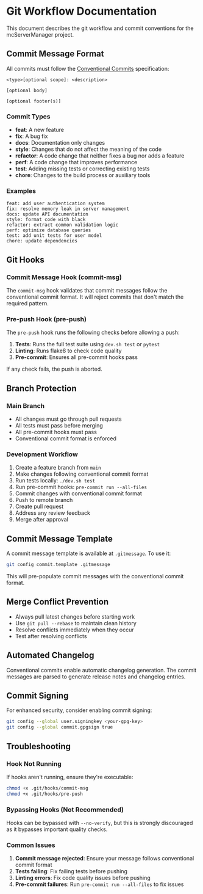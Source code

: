 # Git Workflow Documentation

This document describes the git workflow and commit conventions for the
mcServerManager project.

## Commit Message Format

All commits must follow the
[Conventional Commits](https://www.conventionalcommits.org/) specification:

```text
<type>[optional scope]: <description>

[optional body]

[optional footer(s)]
```

### Commit Types

- **feat**: A new feature
- **fix**: A bug fix
- **docs**: Documentation only changes
- **style**: Changes that do not affect the meaning of the code
- **refactor**: A code change that neither fixes a bug nor adds a feature
- **perf**: A code change that improves performance
- **test**: Adding missing tests or correcting existing tests
- **chore**: Changes to the build process or auxiliary tools

### Examples

```text
feat: add user authentication system
fix: resolve memory leak in server management
docs: update API documentation
style: format code with black
refactor: extract common validation logic
perf: optimize database queries
test: add unit tests for user model
chore: update dependencies
```

## Git Hooks

### Commit Message Hook (commit-msg)

The `commit-msg` hook validates that commit messages follow the conventional
commit format. It will reject commits that don't match the required pattern.

### Pre-push Hook (pre-push)

The `pre-push` hook runs the following checks before allowing a push:

1. **Tests**: Runs the full test suite using `dev.sh test` or `pytest`
2. **Linting**: Runs flake8 to check code quality
3. **Pre-commit**: Ensures all pre-commit hooks pass

If any check fails, the push is aborted.

## Branch Protection

### Main Branch

- All changes must go through pull requests
- All tests must pass before merging
- All pre-commit hooks must pass
- Conventional commit format is enforced

### Development Workflow

1. Create a feature branch from `main`
2. Make changes following conventional commit format
3. Run tests locally: `./dev.sh test`
4. Run pre-commit hooks: `pre-commit run --all-files`
5. Commit changes with conventional commit format
6. Push to remote branch
7. Create pull request
8. Address any review feedback
9. Merge after approval

## Commit Message Template

A commit message template is available at `.gitmessage`. To use it:

```bash
git config commit.template .gitmessage
```

This will pre-populate commit messages with the conventional commit format.

## Merge Conflict Prevention

- Always pull latest changes before starting work
- Use `git pull --rebase` to maintain clean history
- Resolve conflicts immediately when they occur
- Test after resolving conflicts

## Automated Changelog

Conventional commits enable automatic changelog generation. The commit
messages are parsed to generate release notes and changelog entries.

## Commit Signing

For enhanced security, consider enabling commit signing:

```bash
git config --global user.signingkey <your-gpg-key>
git config --global commit.gpgsign true
```

## Troubleshooting

### Hook Not Running

If hooks aren't running, ensure they're executable:

```bash
chmod +x .git/hooks/commit-msg
chmod +x .git/hooks/pre-push
```

### Bypassing Hooks (Not Recommended)

Hooks can be bypassed with `--no-verify`, but this is strongly discouraged
as it bypasses important quality checks.

### Common Issues

1. **Commit message rejected**: Ensure your message follows conventional commit format
2. **Tests failing**: Fix failing tests before pushing
3. **Linting errors**: Fix code quality issues before pushing
4. **Pre-commit failures**: Run `pre-commit run --all-files` to fix issues
